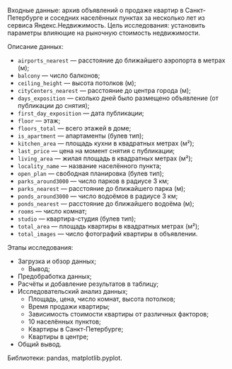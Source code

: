 Входные данные: архив объявлений о продаже квартир в Санкт-Петербурге и соседних населённых пунктах за несколько лет из сервиса Яндекс.Недвижимость.
Цель исследования: установить параметры влияющие на рыночную стоимость недвижимости. 

Описание данных:
* `airports_nearest` — расстояние до ближайшего аэропорта в метрах (м);
* `balcony` — число балконов;
* `ceiling_height` — высота потолков (м);
* `cityCenters_nearest` — расстояние до центра города (м);
* `days_exposition` — сколько дней было размещено объявление (от публикации до снятия);
* `first_day_exposition` — дата публикации;
* `floor` — этаж;
* `floors_total` — всего этажей в доме;
* `is_apartment` — апартаменты (булев тип);
* `kitchen_area` — площадь кухни в квадратных метрах (м²);
* `last_price` — цена на момент снятия с публикации;
* `living_area` — жилая площадь в квадратных метрах (м²);
* `locality_name` — название населённого пункта;
* `open_plan` — свободная планировка (булев тип);
* `parks_around3000` — число парков в радиусе 3 км;
* `parks_nearest` — расстояние до ближайшего парка (м);
* `ponds_around3000` — число водоёмов в радиусе 3 км;
* `ponds_nearest` — расстояние до ближайшего водоёма (м);
* `rooms` — число комнат;
* `studio` — квартира-студия (булев тип);
* `total_area` — площадь квартиры в квадратных метрах (м²);
* `total_images` — число фотографий квартиры в объявлении.

Этапы исследования:
*  Загрузка и обзор данных;
    * Вывод;
*  Предобработка данных;
*  Расчёты и добавление результатов в таблицу;
*  Исследовательский анализ данных;
    * Площадь, цена, число комнат, высота потолков;
    * Время продажи квартиры;
    * Зависимость стоимости квартиры от различных факторов;
    * 10 населённых пунктов;
    * Квартиры в Санкт-Петербурге;
    * Квартиры в центре;
*  Общий вывод.

Библиотеки: pandas, matplotlib.pyplot.
